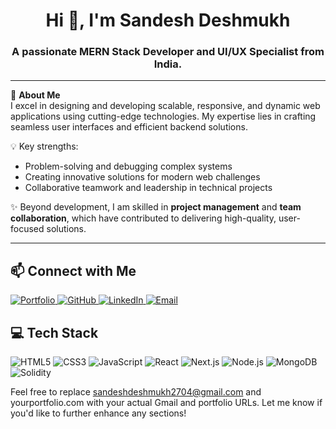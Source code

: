 <h1 align="center">Hi 👋, I'm Sandesh Deshmukh</h1>
<h3 align="center">A passionate MERN Stack Developer and UI/UX Specialist from India.</h3>

---

🌟 **About Me**  
I excel in designing and developing scalable, responsive, and dynamic web applications using cutting-edge technologies. My expertise lies in crafting seamless user interfaces and efficient backend solutions.  

💡 Key strengths:  
- Problem-solving and debugging complex systems  
- Creating innovative solutions for modern web challenges  
- Collaborative teamwork and leadership in technical projects  

✨ Beyond development, I am skilled in **project management** and **team collaboration**, which have contributed to delivering high-quality, user-focused solutions.  

---



## 📫 **Connect with Me**  
<p align="left">  
  <a href="https://sandeshdeshmukhportfolio.vercel.app/" target="_blank">  
    <img src="https://img.shields.io/badge/Portfolio-4285F4?style=for-the-badge&logo=google-chrome&logoColor=white" alt="Portfolio"/>  
  </a>  
  <a href="https://github.com/Sandesh2704" target="_blank">  
    <img src="https://img.shields.io/badge/GitHub-181717?style=for-the-badge&logo=github&logoColor=white" alt="GitHub"/>  
  </a>  
  <a href="http://www.linkedin.com/in/sandesh-deshmukh-036b4624b" target="_blank">  
    <img src="https://img.shields.io/badge/LinkedIn-0077B5?style=for-the-badge&logo=linkedin&logoColor=white" alt="LinkedIn"/>  
  </a>  
  <a href="mailto:sandeshdeshmukh2704@gmail.com">  
    <img src="https://img.shields.io/badge/Email-D14836?style=for-the-badge&logo=gmail&logoColor=white" alt="Email"/>  
  </a>  
</p>  


## 💻 **Tech Stack**  
<p align="left">  
  <img src="https://img.shields.io/badge/HTML5-E34F26?style=for-the-badge&logo=html5&logoColor=white" alt="HTML5"/>  
  <img src="https://img.shields.io/badge/CSS3-1572B6?style=for-the-badge&logo=css3&logoColor=white" alt="CSS3"/>  
  <img src="https://img.shields.io/badge/JavaScript-F7DF1E?style=for-the-badge&logo=javascript&logoColor=black" alt="JavaScript"/>  
  <img src="https://img.shields.io/badge/React-61DAFB?style=for-the-badge&logo=react&logoColor=black" alt="React"/>  
  <img src="https://img.shields.io/badge/Next.js-000000?style=for-the-badge&logo=nextdotjs&logoColor=white" alt="Next.js"/>  
  <img src="https://img.shields.io/badge/Node.js-339933?style=for-the-badge&logo=nodedotjs&logoColor=white" alt="Node.js"/>  
  <img src="https://img.shields.io/badge/MongoDB-47A248?style=for-the-badge&logo=mongodb&logoColor=white" alt="MongoDB"/>  
  <img src="https://img.shields.io/badge/Solidity-363636?style=for-the-badge&logo=solidity&logoColor=white" alt="Solidity"/>  
</p>  


Feel free to replace sandeshdeshmukh2704@gmail.com and yourportfolio.com with your actual Gmail and portfolio URLs. Let me know if you'd like to further enhance any sections!
